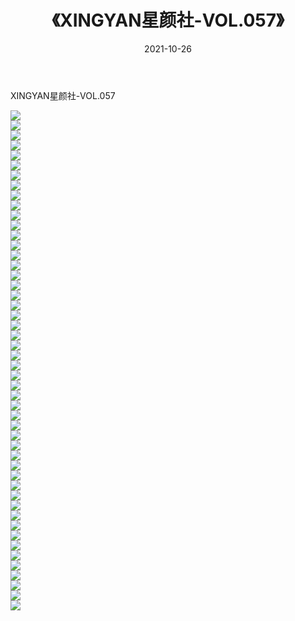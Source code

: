 ﻿---
layout: post
title:  《XINGYAN星颜社-VOL.057》
date:   2021-10-26
img: http://img.660000.xyz/Sharelink/网络美图/2021/XINGYAN星颜社-VOL.057/000.jpg
categories: [美女, 清纯, 唯美]
---

XINGYAN星颜社-VOL.057

  ![](http://img.660000.xyz/Sharelink/网络美图/2021/XINGYAN星颜社-VOL.057/001.jpg) <br> ![](http://img.660000.xyz/Sharelink/网络美图/2021/XINGYAN星颜社-VOL.057/002.jpg) <br> ![](http://img.660000.xyz/Sharelink/网络美图/2021/XINGYAN星颜社-VOL.057/003.jpg) <br> ![](http://img.660000.xyz/Sharelink/网络美图/2021/XINGYAN星颜社-VOL.057/004.jpg) <br> ![](http://img.660000.xyz/Sharelink/网络美图/2021/XINGYAN星颜社-VOL.057/005.jpg) <br> ![](http://img.660000.xyz/Sharelink/网络美图/2021/XINGYAN星颜社-VOL.057/006.jpg) <br> ![](http://img.660000.xyz/Sharelink/网络美图/2021/XINGYAN星颜社-VOL.057/007.jpg) <br> ![](http://img.660000.xyz/Sharelink/网络美图/2021/XINGYAN星颜社-VOL.057/008.jpg) <br> ![](http://img.660000.xyz/Sharelink/网络美图/2021/XINGYAN星颜社-VOL.057/009.jpg) <br> ![](http://img.660000.xyz/Sharelink/网络美图/2021/XINGYAN星颜社-VOL.057/010.jpg) <br> ![](http://img.660000.xyz/Sharelink/网络美图/2021/XINGYAN星颜社-VOL.057/011.jpg) <br> ![](http://img.660000.xyz/Sharelink/网络美图/2021/XINGYAN星颜社-VOL.057/012.jpg) <br> ![](http://img.660000.xyz/Sharelink/网络美图/2021/XINGYAN星颜社-VOL.057/013.jpg) <br> ![](http://img.660000.xyz/Sharelink/网络美图/2021/XINGYAN星颜社-VOL.057/014.jpg) <br> ![](http://img.660000.xyz/Sharelink/网络美图/2021/XINGYAN星颜社-VOL.057/015.jpg) <br> ![](http://img.660000.xyz/Sharelink/网络美图/2021/XINGYAN星颜社-VOL.057/016.jpg) <br> ![](http://img.660000.xyz/Sharelink/网络美图/2021/XINGYAN星颜社-VOL.057/017.jpg) <br> ![](http://img.660000.xyz/Sharelink/网络美图/2021/XINGYAN星颜社-VOL.057/018.jpg) <br> ![](http://img.660000.xyz/Sharelink/网络美图/2021/XINGYAN星颜社-VOL.057/019.jpg) <br> ![](http://img.660000.xyz/Sharelink/网络美图/2021/XINGYAN星颜社-VOL.057/020.jpg) <br> ![](http://img.660000.xyz/Sharelink/网络美图/2021/XINGYAN星颜社-VOL.057/021.jpg) <br> ![](http://img.660000.xyz/Sharelink/网络美图/2021/XINGYAN星颜社-VOL.057/022.jpg) <br> ![](http://img.660000.xyz/Sharelink/网络美图/2021/XINGYAN星颜社-VOL.057/023.jpg) <br> ![](http://img.660000.xyz/Sharelink/网络美图/2021/XINGYAN星颜社-VOL.057/024.jpg) <br> ![](http://img.660000.xyz/Sharelink/网络美图/2021/XINGYAN星颜社-VOL.057/025.jpg) <br> ![](http://img.660000.xyz/Sharelink/网络美图/2021/XINGYAN星颜社-VOL.057/026.jpg) <br> ![](http://img.660000.xyz/Sharelink/网络美图/2021/XINGYAN星颜社-VOL.057/027.jpg) <br> ![](http://img.660000.xyz/Sharelink/网络美图/2021/XINGYAN星颜社-VOL.057/028.jpg) <br> ![](http://img.660000.xyz/Sharelink/网络美图/2021/XINGYAN星颜社-VOL.057/029.jpg) <br> ![](http://img.660000.xyz/Sharelink/网络美图/2021/XINGYAN星颜社-VOL.057/030.jpg) <br> ![](http://img.660000.xyz/Sharelink/网络美图/2021/XINGYAN星颜社-VOL.057/031.jpg) <br> ![](http://img.660000.xyz/Sharelink/网络美图/2021/XINGYAN星颜社-VOL.057/032.jpg) <br> ![](http://img.660000.xyz/Sharelink/网络美图/2021/XINGYAN星颜社-VOL.057/033.jpg) <br> ![](http://img.660000.xyz/Sharelink/网络美图/2021/XINGYAN星颜社-VOL.057/034.jpg) <br> ![](http://img.660000.xyz/Sharelink/网络美图/2021/XINGYAN星颜社-VOL.057/035.jpg) <br> ![](http://img.660000.xyz/Sharelink/网络美图/2021/XINGYAN星颜社-VOL.057/036.jpg) <br> ![](http://img.660000.xyz/Sharelink/网络美图/2021/XINGYAN星颜社-VOL.057/037.jpg) <br> ![](http://img.660000.xyz/Sharelink/网络美图/2021/XINGYAN星颜社-VOL.057/038.jpg) <br> ![](http://img.660000.xyz/Sharelink/网络美图/2021/XINGYAN星颜社-VOL.057/039.jpg) <br> ![](http://img.660000.xyz/Sharelink/网络美图/2021/XINGYAN星颜社-VOL.057/040.jpg) <br> ![](http://img.660000.xyz/Sharelink/网络美图/2021/XINGYAN星颜社-VOL.057/041.jpg) <br> ![](http://img.660000.xyz/Sharelink/网络美图/2021/XINGYAN星颜社-VOL.057/042.jpg) <br> ![](http://img.660000.xyz/Sharelink/网络美图/2021/XINGYAN星颜社-VOL.057/043.jpg) <br> ![](http://img.660000.xyz/Sharelink/网络美图/2021/XINGYAN星颜社-VOL.057/044.jpg) <br> ![](http://img.660000.xyz/Sharelink/网络美图/2021/XINGYAN星颜社-VOL.057/045.jpg) <br> ![](http://img.660000.xyz/Sharelink/网络美图/2021/XINGYAN星颜社-VOL.057/046.jpg) <br> ![](http://img.660000.xyz/Sharelink/网络美图/2021/XINGYAN星颜社-VOL.057/047.jpg) <br> ![](http://img.660000.xyz/Sharelink/网络美图/2021/XINGYAN星颜社-VOL.057/048.jpg) <br> ![](http://img.660000.xyz/Sharelink/网络美图/2021/XINGYAN星颜社-VOL.057/049.jpg) <br> ![](http://img.660000.xyz/Sharelink/网络美图/2021/XINGYAN星颜社-VOL.057/050.jpg) <br>